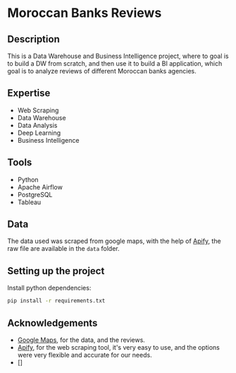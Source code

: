# Moroccan Banks Reviews

## Description

This is a Data Warehouse and Business Intelligence project, where to goal is to build a DW from scratch, and then use it to build a BI application, which goal is to analyze reviews of different Moroccan banks agencies.

## Expertise

- Web Scraping
- Data Warehouse
- Data Analysis
- Deep Learning
- Business Intelligence

## Tools

- Python
- Apache Airflow
- PostgreSQL
- Tableau

## Data

The data used was scraped from google maps, with the help of [Apify](https://apify.com/), the raw file are available in the `data` folder.

## Setting up the project

Install python dependencies:

```bash
pip install -r requirements.txt
```


## Acknowledgements

- [Google Maps](https://www.google.com/maps), for the data, and the reviews.
- [Apify](https://apify.com/), for the web scraping tool, it's very easy to use, and the options were very flexible and accurate for our needs.
- []
